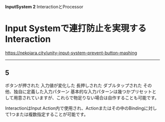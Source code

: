 **InputSystem 2**
InteractionとProcessor
# Input Systemで連打防止を実現するInteraction

https://nekojara.city/unity-input-system-prevent-button-mashing










---
## 5


ボタンが押された
入力値が変化した
長押しされた
ダブルタップされた
その他、独自に定義した入力パターン
基本的な入力パターンは幾つかプリセットとして用意されていますが、これらで物足りない場合は自作することも可能です。

InteractionはInput Action内で使用され、Actionまたはその中のBindingに対して1つまたは複数指定することが可能です。






